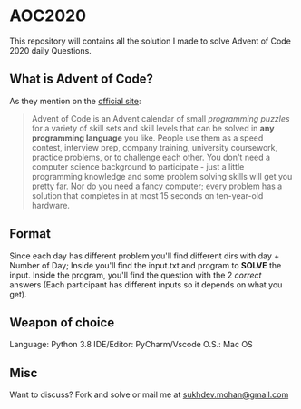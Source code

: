# AOC2020

This repository will contains all the solution I made to solve Advent of Code 2020 daily Questions.

## What is Advent of Code?

As they mention on the [official site](https://adventofcode.com/2020/about):

> Advent of Code is an Advent calendar of small *programming puzzles* for a variety of skill sets and skill levels that can be solved in __any programming language__ you like. People use them as a speed contest, interview prep, company training, university coursework, practice problems, or to challenge each other. You don't need a computer science background to participate - just a little programming knowledge and some problem solving skills will get you pretty far. Nor do you need a fancy computer; every problem has a solution that completes in at most 15 seconds on ten-year-old hardware.

## Format

Since each day has different problem you'll find different dirs with day + Number of Day; Inside you'll find the input.txt and program to __SOLVE__ the input.
Inside the program, you'll find the question with the 2 *correct* answers (Each participant has different inputs so it depends on what you get).

## Weapon of choice

Language: Python 3.8
IDE/Editor: PyCharm/Vscode
O.S.: Mac OS

## Misc

Want to discuss? Fork and solve or mail me at sukhdev.mohan@gmail.com
